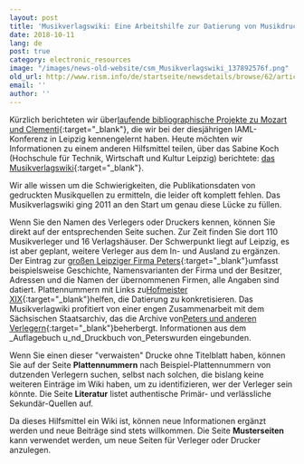 ```yaml
---
layout: post
title: 'Musikverlagswiki: Eine Arbeitshilfe zur Datierung von Musikdrucken'
date: 2018-10-11
lang: de
post: true
category: electronic_resources
image: "/images/news-old-website/csm_Musikverlagswiki_137892576f.png"
old_url: http://www.rism.info/de/startseite/newsdetails/browse/62/article/64/musikverlagswiki-a-source-for-dating-printed-music.html
email: ''
author: ''
---
```



Kürzlich berichteten wir über[laufende bibliographische Projekte zu Mozart und Clementi](http://www.rism.info/home/newsdetails/?tx_ttnews%5BbackPid%5D=2&tx_ttnews%5Btt_news%5D=1709&cHash=27ebcbd4438ffec144c40bf8992626f3){:target="_blank"}, die wir bei der diesjährigen IAML-Konferenz in Leipzig kennengelernt haben. Heute möchten wir Informationen zu einem anderen Hilfsmittel teilen, über das Sabine Koch (Hochschule für Technik, Wirtschaft und Kultur Leipzig) berichtete: [das Musikverlagswiki](http://www.musikdrucke.htwk-leipzig.de/wordpress/){:target="_blank"}.

Wir alle wissen um die Schwierigkeiten, die Publikationsdaten von gedruckten Musikquellen zu ermitteln, die leider oft komplett fehlen. Das Musikverlagswiki ging 2011 an den Start um genau diese Lücke zu füllen.

Wenn Sie den Namen des Verlegers oder Druckers kennen, können Sie direkt auf der entsprechenden Seite suchen. Zur Zeit finden Sie dort 110 Musikverleger und 16 Verlagshäuser. Der Schwerpunkt liegt auf Leipzig, es ist aber geplant, weitere Verleger aus dem In- und Ausland zu ergänzen. Der Eintrag zur [großen Leipziger Firma Peters](http://www.musikdrucke.htwk-leipzig.de/wordpress/?p=2911){:target="_blank"}umfasst beispielsweise Geschichte, Namensvarianten der Firma und der Besitzer, Adressen und die Namen der übernommenen Firmen, alle Angaben sind datiert. Plattennummern mit Links zu[Hofmeister XIX](http://www.hofmeister.rhul.ac.uk/2008/index.html){:target="_blank"}helfen, die Datierung zu konkretisieren. Das Musikverlagwiki profitiert von einer engen Zusammenarbeit mit dem Sächsischen Staatsarchiv, das die Archive von[Peters und anderen Verlegern](http://www.archiv.sachsen.de/archiv/bestand.jsp?oid=09.22&bestandid=21070){:target="_blank"}beherbergt. Informationen aus dem _Auflagebuch u_nd_Druckbuch von_Peterswurden eingebunden.

Wenn Sie einen dieser "verwaisten" Drucke ohne Titelblatt haben, können Sie auf der Seite **Plattennummern** nach Beispiel-Plattennummern von dutzenden Verlegern suchen, selbst nach solchen, die bislang keine weiteren Einträge im Wiki haben, um zu identifizieren, wer der Verleger sein könnte. Die Seite **Literatur** listet authentische Primär- und verlässliche Sekundär-Quellen auf.

Da dieses Hilfsmittel ein Wiki ist, können neue Informationen ergänzt werden und neue Beiträge sind stets willkommen. Die Seite **Musterseiten** kann verwendet werden, um neue Seiten für Verleger oder Drucker anzulegen.



<script type="text/javascript">var switchTo5x=true;</script><script type="text/javascript" src="http://w.sharethis.com/button/buttons.js"></script><script type="text/javascript">stLight.options({publisher: "9b601438-1ce1-49d8-bfd7-9cff5df54c17", doNotHash: false, doNotCopy: false, hashAddressBar: false});</script>